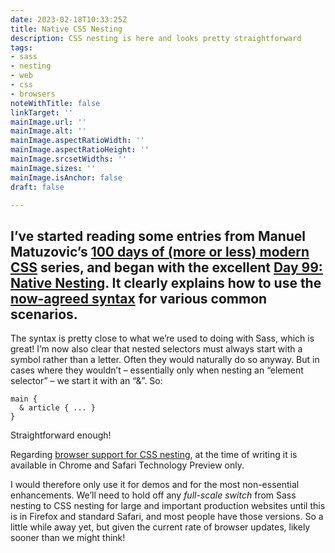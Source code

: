 ```yaml
---
date: 2023-02-18T10:33:25Z
title: Native CSS Nesting
description: CSS nesting is here and looks pretty straightforward
tags:
- sass
- nesting
- web
- css
- browsers
noteWithTitle: false
linkTarget: ''
mainImage.url: ''
mainImage.alt: ''
mainImage.aspectRatioWidth: ''
mainImage.aspectRatioHeight: ''
mainImage.srcsetWidths: ''
mainImage.sizes: ''
mainImage.isAnchor: false
draft: false

---
```

I’ve started reading some entries from Manuel Matuzovic’s [100 days of (more or less) modern CSS](https://www.matuzo.at/blog/2022/100-days-of-more-or-less-modern-css/) series, and began with the excellent [Day 99: Native Nesting](https://www.matuzo.at/blog/2023/100daysof-day99/). It clearly explains how to use the [now-agreed syntax](https://webkit.org/blog/13813/try-css-nesting-today-in-safari-technology-preview/) for various common scenarios.
---

The syntax is pretty close to what we’re used to doing with Sass, which is great! I’m now also clear that nested selectors must always start with a symbol rather than a letter. Often they would naturally do so anyway. But in cases where they wouldn’t – essentially only when nesting an “element selector” – we start it with an “&”. So:

    main {
      & article { ... }
    }

Straightforward enough!

Regarding [browser support for CSS nesting](https://caniuse.com/css-nesting), at the time of writing it is available in Chrome and Safari Technology Preview only.

I would therefore only use it for demos and for the most non-essential enhancements. We’ll need to hold off any _full-scale switch_ from Sass nesting to CSS nesting for large and important production websites until this is in Firefox and standard Safari, and most people have those versions. So a little while away yet, but given the current rate of browser updates, likely sooner than we might think!
